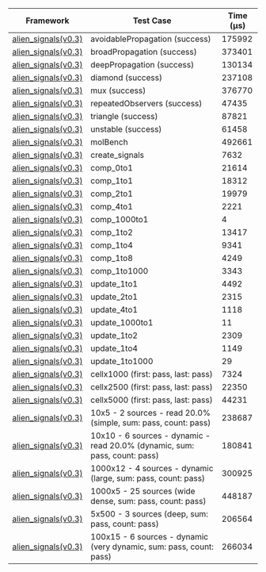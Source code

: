 | Framework | Test Case | Time (μs) |
| --- | --- | --- |
| [alien_signals(v0.3)](https://github.com/medz/alien-signals-dart) | avoidablePropagation (success) | 175992 |
| [alien_signals(v0.3)](https://github.com/medz/alien-signals-dart) | broadPropagation (success) | 373401 |
| [alien_signals(v0.3)](https://github.com/medz/alien-signals-dart) | deepPropagation (success) | 130134 |
| [alien_signals(v0.3)](https://github.com/medz/alien-signals-dart) | diamond (success) | 237108 |
| [alien_signals(v0.3)](https://github.com/medz/alien-signals-dart) | mux (success) | 376770 |
| [alien_signals(v0.3)](https://github.com/medz/alien-signals-dart) | repeatedObservers (success) | 47435 |
| [alien_signals(v0.3)](https://github.com/medz/alien-signals-dart) | triangle (success) | 87821 |
| [alien_signals(v0.3)](https://github.com/medz/alien-signals-dart) | unstable (success) | 61458 |
| [alien_signals(v0.3)](https://github.com/medz/alien-signals-dart) | molBench | 492661 |
| [alien_signals(v0.3)](https://github.com/medz/alien-signals-dart) | create_signals | 7632 |
| [alien_signals(v0.3)](https://github.com/medz/alien-signals-dart) | comp_0to1 | 21614 |
| [alien_signals(v0.3)](https://github.com/medz/alien-signals-dart) | comp_1to1 | 18312 |
| [alien_signals(v0.3)](https://github.com/medz/alien-signals-dart) | comp_2to1 | 19979 |
| [alien_signals(v0.3)](https://github.com/medz/alien-signals-dart) | comp_4to1 | 2221 |
| [alien_signals(v0.3)](https://github.com/medz/alien-signals-dart) | comp_1000to1 | 4 |
| [alien_signals(v0.3)](https://github.com/medz/alien-signals-dart) | comp_1to2 | 13417 |
| [alien_signals(v0.3)](https://github.com/medz/alien-signals-dart) | comp_1to4 | 9341 |
| [alien_signals(v0.3)](https://github.com/medz/alien-signals-dart) | comp_1to8 | 4249 |
| [alien_signals(v0.3)](https://github.com/medz/alien-signals-dart) | comp_1to1000 | 3343 |
| [alien_signals(v0.3)](https://github.com/medz/alien-signals-dart) | update_1to1 | 4492 |
| [alien_signals(v0.3)](https://github.com/medz/alien-signals-dart) | update_2to1 | 2315 |
| [alien_signals(v0.3)](https://github.com/medz/alien-signals-dart) | update_4to1 | 1118 |
| [alien_signals(v0.3)](https://github.com/medz/alien-signals-dart) | update_1000to1 | 11 |
| [alien_signals(v0.3)](https://github.com/medz/alien-signals-dart) | update_1to2 | 2309 |
| [alien_signals(v0.3)](https://github.com/medz/alien-signals-dart) | update_1to4 | 1149 |
| [alien_signals(v0.3)](https://github.com/medz/alien-signals-dart) | update_1to1000 | 29 |
| [alien_signals(v0.3)](https://github.com/medz/alien-signals-dart) | cellx1000 (first: pass, last: pass) | 7324 |
| [alien_signals(v0.3)](https://github.com/medz/alien-signals-dart) | cellx2500 (first: pass, last: pass) | 22350 |
| [alien_signals(v0.3)](https://github.com/medz/alien-signals-dart) | cellx5000 (first: pass, last: pass) | 44231 |
| [alien_signals(v0.3)](https://github.com/medz/alien-signals-dart) | 10x5 - 2 sources - read 20.0% (simple, sum: pass, count: pass) | 238687 |
| [alien_signals(v0.3)](https://github.com/medz/alien-signals-dart) | 10x10 - 6 sources - dynamic - read 20.0% (dynamic, sum: pass, count: pass) | 180841 |
| [alien_signals(v0.3)](https://github.com/medz/alien-signals-dart) | 1000x12 - 4 sources - dynamic (large, sum: pass, count: pass) | 300925 |
| [alien_signals(v0.3)](https://github.com/medz/alien-signals-dart) | 1000x5 - 25 sources (wide dense, sum: pass, count: pass) | 448187 |
| [alien_signals(v0.3)](https://github.com/medz/alien-signals-dart) | 5x500 - 3 sources (deep, sum: pass, count: pass) | 206564 |
| [alien_signals(v0.3)](https://github.com/medz/alien-signals-dart) | 100x15 - 6 sources - dynamic (very dynamic, sum: pass, count: pass) | 266034 |
